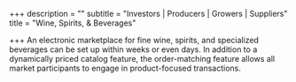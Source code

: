 +++
description = ""
subtitle = "Investors | Producers | Growers | Suppliers"
title = "Wine, Spirits, & Beverages"

+++
An electronic marketplace for fine wine, spirits, and specialized beverages can be set up within weeks or even days. In addition to a dynamically priced catalog feature, the order-matching feature allows all market participants to engage in product-focused transactions.